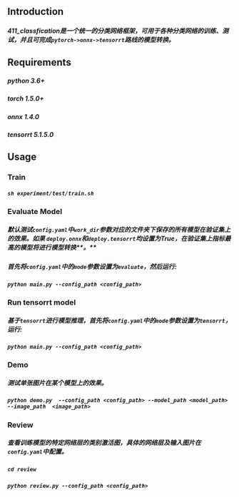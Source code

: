 ## Introduction

#####          **411_classfication**是一个统一的分类网络框架，可用于各种分类网络的训练、测试，并且可完成`pytorch->onnx->tensorrt`路线的模型转换。



## Requirements

#####           **python 3.6+**

#####           **torch 1.5.0+**

#####           onnx 1.4.0

#####           tensorrt 5.1.5.0



## Usage

###        **Train** 

#####                   `sh experiment/test/train.sh`



###        Evaluate Model

#####                     默认测试`config.yaml`中`work_dir`参数对应的文件夹下保存的所有模型在验证集上的效果。如果  `deploy.onnx`和`deploy.tensorrt`均设置为True，在验证集上指标最高的模型将进行模型转换**。**

#####                     首先将`config.yaml`中的`mode`参数设置为`evaluate`，然后运行:

#####                     `python main.py --config_path <config_path>`



###        Run tensorrt model

#####                     基于`tensorrt`进行模型推理，首先将`config.yaml`中的`mode`参数设置为`tensorrt`，运行:

#####                     `python main.py --config_path <config_path>`



###        Demo

#####                     测试单张图片在某个模型上的效果。

#####                     `python demo.py  --config_path <config_path> --model_path <model_path> --image_path  <image_path>`



###        Review

#####                     查看训练模型的特定网络层的类别激活图，具体的网络层及输入图片在`config.yaml`中配置。

#####                     `cd review`

#####                     `python review.py --config_path <config_path>`



​                   

​      

